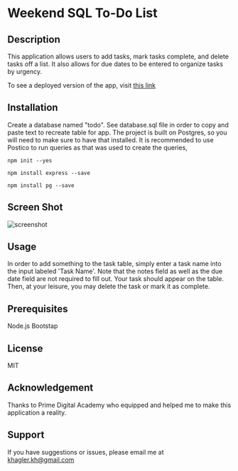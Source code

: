 # Weekend SQL To-Do List

## Description
This application allows users to add tasks, mark tasks complete, and delete tasks off a list. It also allows for due dates to be entered to organize tasks by urgency.

To see a deployed version of the app, visit [this link](https://warm-chamber-13574.herokuapp.com/)

## Installation
Create a database named "todo". See database.sql file in order to copy and paste text to recreate table for app. The project is built on Postgres, so you will need to make sure to have that installed. It is recommended to use Postico to run queries as that was used to create the queries,
<!-- npm install moment --save NOT USED -->
```npm init --yes ```
<!--cant get these ot be on new lines...-->

```npm install express --save ```

```npm install pg --save```

## Screen Shot
![screenshot](server/public/images/todo_screenshot.jpg)

## Usage
In order to add something to the task table, simply enter a task name into the input labeled 'Task Name'.
Note that the notes field as well as the due date field are not required to fill out.
Your task should appear on the table. Then, at your leisure, you may delete the task or mark it as complete.

## Prerequisites
Node.js
Bootstap

## License
MIT

## Acknowledgement
Thanks to Prime Digital Academy who equipped and helped me to make this application a reality.

## Support
If you have suggestions or issues, please email me at khagler.kh@gmail.com
